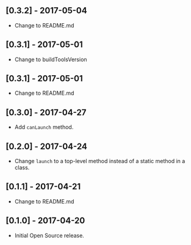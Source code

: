 ## [0.3.2] - 2017-05-04

* Change to README.md

## [0.3.1] - 2017-05-01

* Change to buildToolsVersion

## [0.3.1] - 2017-05-01

* Change to README.md

## [0.3.0] - 2017-04-27

* Add `canLaunch` method.

## [0.2.0] - 2017-04-24

* Change `launch` to a top-level method instead of a static method in a class.

## [0.1.1] - 2017-04-21

* Change to README.md

## [0.1.0] - 2017-04-20

* Initial Open Source release.

